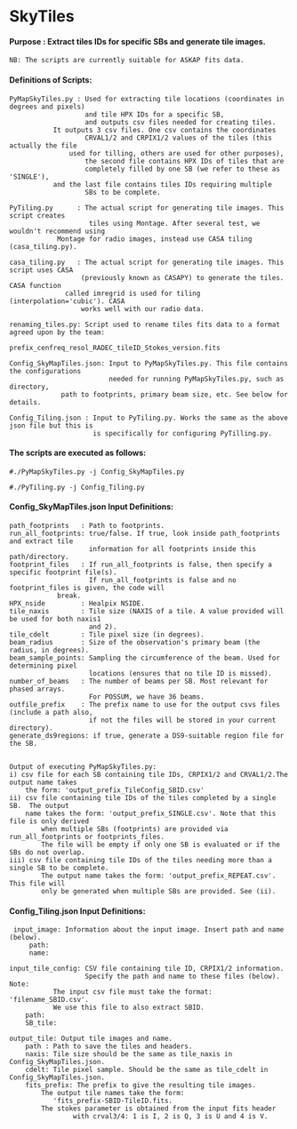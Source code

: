 # SkyTiles

#### Purpose : Extract tiles IDs for specific SBs and generate tile images.
    NB: The scripts are currently suitable for ASKAP fits data. 

#### Definitions of Scripts: 

	PyMapSkyTiles.py : Used for extracting tile locations (coordinates in degrees and pixels) 
                       and tile HPX IDs for a specific SB, 
                       and outputs csv files needed for creating tiles.  
			   It outputs 3 csv files. One csv contains the coordinates  
                       CRVAL1/2 and CRPIX1/2 values of the tiles (this actually the file
		           used for tilling, others are used for other purposes), 
                       the second file contains HPX IDs of tiles that are 
                       completely filled by one SB (we refer to these as 'SINGLE'),
			   and the last file contains tiles IDs requiring multiple 
                       SBs to be complete. 

	PyTiling.py      : The actual script for generating tile images. This script creates 
                        tiles using Montage. After several test, we wouldn't recommend using 
			    Montage for radio images, instead use CASA tiling (casa_tiling.py).      

    casa_tiling.py   : The actual script for generating tile images. This script uses CASA
	                  (previously known as CASAPY) to generate the tiles. CASA function 
		          called imregrid is used for tiling (interpolation='cubic'). CASA
	                  works well with our radio data.

    renaming_tiles.py: Script used to rename tiles fits data to a format agreed upon by the team:
	                   prefix_cenfreq_resol_RADEC_tileID_Stokes_version.fits
	
	Config_SkyMapTiles.json: Input to PyMapSkyTiles.py. This file contains the configurations 
                             needed for running PyMapSkyTiles.py, such as directory,
				 path to footprints, primary beam size, etc. See below for details. 
	
	Config_Tiling.json : Input to PyTiling.py. Works the same as the above json file but this is
                         is specifically for configuring PyTilling.py.   

#### The scripts are executed as follows:
	
	
	#./PyMapSkyTiles.py -j Config_SkyMapTiles.py
							
	#./PyTiling.py -j Config_Tiling.py
							

#### Config_SkyMapTiles.json Input  Definitions:

    path_footprints   : Path to footprints.
    run_all_footprints: true/false. If true, look inside path_footprints and extract tile 
                        information for all footprints inside this path/directory. 
    footprint_files   : If run_all_footprints is false, then specify a specific footprint file(s). 
                        If run_all_footprints is false and no footprint_files is given, the code will
			    break.
    HPX_nside         : Healpix NSIDE.  
    tile_naxis        : Tile size (NAXIS of a tile. A value provided will be used for both naxis1 
                        and 2).
    tile_cdelt        : Tile pixel size (in degrees).
    beam_radius       : Size of the observation's primary beam (the radius, in degrees).
    beam_sample_points: Sampling the circumference of the beam. Used for determining pixel 
                        locations (ensures that no tile ID is missed). 
    number_of_beams   : The number of beams per SB. Most relevant for phased arrays. 
                        For POSSUM, we have 36 beams.
    outfile_prefix    : The prefix name to use for the output csvs files (include a path also, 
                        if not the files will be stored in your current directory).
    generate_ds9regions: if true, generate a DS9-suitable region file for the SB. 
     
    
    Output of executing PyMapSkyTiles.py: 
    i) csv file for each SB containing tile IDs, CRPIX1/2 and CRVAL1/2.The output name takes 
		the form: 'output_prefix_TileConfig_SBID.csv'
    ii) csv file containing tile IDs of the tiles completed by a single SB.  The output 
		name takes the form: 'output_prefix_SINGLE.csv'. Note that this file is only derived
            when multiple SBs (footprints) are provided via run_all_footprints or footprints_files. 
	        The file will be empty if only one SB is evaluated or if the SBs do not overlap. 
    iii) csv file containing tile IDs of the tiles needing more than a single SB to be complete. 
            The output name takes the form: 'output_prefix_REPEAT.csv'. This file will 
	        only be generated when multiple SBs are provided. See (ii).
									  

#### Config_Tiling.json Input Definitions:

     input_image: Information about the input image. Insert path and name (below).
         path: 
         name: 
		 
    input_tile_config: CSV file containing tile ID, CRPIX1/2 information. 
                       Specify the path and name to these files (below). Note: 
		       The input csv file must take the format: 'filename_SBID.csv'. 
		       We use this file to also extract SBID. 
        path:
        SB_tile:
   
    output_tile: Output tile images and name. 
        path : Path to save the tiles and headers.
        naxis: Tile size should be the same as tile_naxis in Config_SkyMapTiles.json.
        cdelt: Tile pixel sample. Should be the same as tile_cdelt in Config_SkyMapTiles.json.
        fits_prefix: The prefix to give the resulting tile images.         
			The output tile names take the form: 
		       'fits_prefix-SBID-TileID.fits.     
			The stokes parameter is obtained from the input fits header
                    with crval3/4: 1 is I, 2 is Q, 3 is U and 4 is V.
					 
					 

